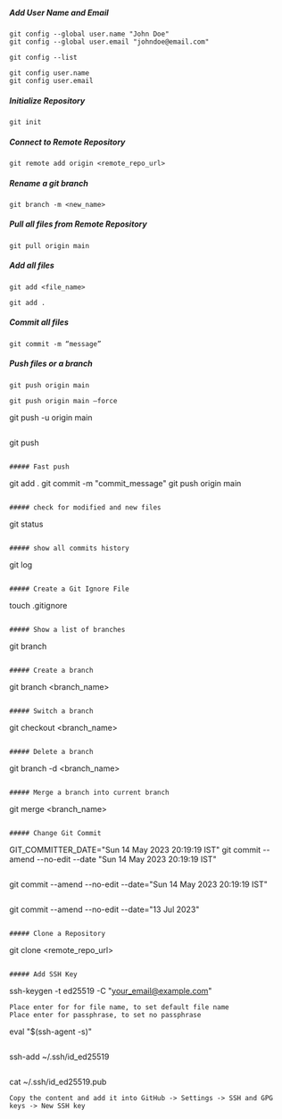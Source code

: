 ##### Add User Name and Email
```
git config --global user.name "John Doe"
git config --global user.email "johndoe@email.com"
```
```
git config --list
```
```
git config user.name
git config user.email
```

##### Initialize Repository
```
git init
```

##### Connect to Remote Repository
```
git remote add origin <remote_repo_url>
```

##### Rename a git branch
```
git branch -m <new_name>
```

##### Pull all files from Remote Repository
```
git pull origin main
```

##### Add all files
```
git add <file_name>
```
```
git add .
```

##### Commit all files
```
git commit -m “message”
```

##### Push files or a branch
```
git push origin main
```
```
git push origin main –force
```
git push -u origin main
```
```
git push
```

##### Fast push
```
git add .
git commit -m "commit_message"
git push origin main
```

##### check for modified and new files
```
git status
```

##### show all commits history
```
git log
```

##### Create a Git Ignore File
```
touch .gitignore
```

##### Show a list of branches
```
git branch
```

##### Create a branch
```
git branch <branch_name>
```

##### Switch a branch
```
git checkout <branch_name>
```

##### Delete a branch
```
git branch -d <branch_name>
```

##### Merge a branch into current branch
```
git merge <branch_name>
```

##### Change Git Commit
```
GIT_COMMITTER_DATE="Sun 14 May 2023 20:19:19 IST" git commit --amend --no-edit --date "Sun 14 May 2023 20:19:19 IST"
```
```
git commit --amend --no-edit --date="Sun 14 May 2023 20:19:19 IST"
```
```
git commit --amend --no-edit --date="13 Jul 2023"
```

##### Clone a Repository
```
git clone <remote_repo_url>
```

##### Add SSH Key
```
ssh-keygen -t ed25519 -C "your_email@example.com"
```
Place enter for for file name, to set default file name
Place enter for passphrase, to set no passphrase

```
eval "$(ssh-agent -s)"
```

```
ssh-add ~/.ssh/id_ed25519
```

```
 cat ~/.ssh/id_ed25519.pub
```
Copy the content and add it into GitHub -> Settings -> SSH and GPG keys -> New SSH key
